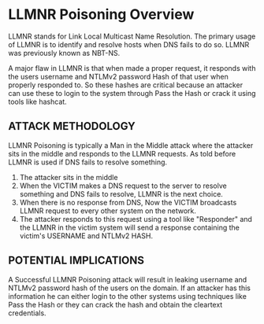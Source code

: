 # LLMNR Poisoning Overview

LLMNR stands for Link Local Multicast Name Resolution. The primary usage of LLMNR is to identify and resolve hosts when DNS fails to do so. 
LLMNR was previously known as NBT-NS.

A major flaw in LLMNR is that when made a proper request, it responds with the users username and NTLMv2 password Hash of that user when properly responded to. 
So these hashes are critical because an attacker can use these to login to the system through Pass the Hash or crack it using tools like hashcat. 

## ATTACK METHODOLOGY

LLMNR Poisoning is typically a Man in the Middle attack where the attacker sits in the middle and responds to the LLMNR requests.
As told before LLMNR is used if DNS fails to resolve something.
1. The attacker sits in the middle
2. When the VICTIM makes a DNS request to the server to resolve something and DNS fails to resolve, LLMNR is the next choice.
3. When there is no response from DNS, Now the VICTIM broadcasts LLMNR request to every other system on the network.
4. The attacker responds to this request using a tool like "Responder" and the LLMNR in the victim system will send a response containing the victim's USERNAME and NTLMv2 HASH.

## POTENTIAL IMPLICATIONS

A Successful LLMNR Poisoning attack will result in leaking username and NTLMv2 password hash of the users on the domain. 
If an attacker has this information he can either login to the other systems using techniques like Pass the Hash or they can crack the hash and obtain the cleartext credentials.





